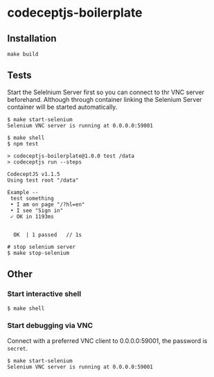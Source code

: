 # codeceptjs-boilerplate

## Installation

```
make build
```

## Tests

Start the Selelnium Server first so you can connect to thr VNC server beforehand.
Although through container linking the Selenium Server container will be started automatically.
```
$ make start-selenium
Selenium VNC server is running at 0.0.0.0:59001
```

```
$ make shell
$ npm test

> codeceptjs-boilerplate@1.0.0 test /data
> codeceptjs run --steps

CodeceptJS v1.1.5
Using test root "/data"

Example --
 test something
 • I am on page "/?hl=en"
 • I see "Sign in"
 ✓ OK in 1193ms


  OK  | 1 passed   // 1s
```
```
# stop selenium server
$ make stop-selenium
```

## Other

### Start interactive shell
```
$ make shell
```

### Start debugging via VNC
Connect with a preferred VNC client to 0.0.0.0:59001, the password is `secret`.
```
$ make start-selenium
Selenium VNC server is running at 0.0.0.0:59001
```
